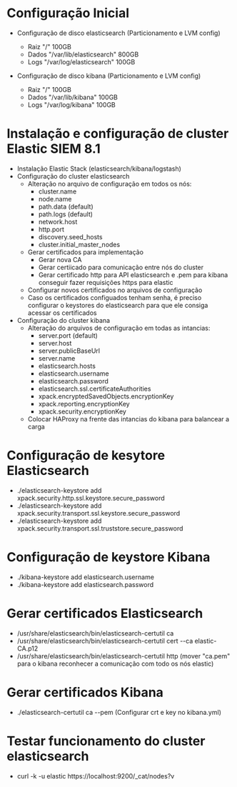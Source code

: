 # Configuração Inicial

- Configuração de disco elasticsearch (Particionamento e LVM config)
  - Raiz  "/" 100GB
  - Dados "/var/lib/elasticsearch" 800GB
  - Logs  "/var/log/elasticsearch" 100GB
 
- Configuração de disco kibana (Particionamento e LVM config)
  - Raiz  "/" 100GB
  - Dados "/var/lib/kibana" 100GB
  - Logs  "/var/log/kibana" 100GB
    

# Instalação e configuração de cluster Elastic SIEM 8.1

- Instalação Elastic Stack (elasticsearch/kibana/logstash)
- Configuração do cluster elasticsearch
  - Alteração no arquivo de configuração em todos os nós:
      -  cluster.name
      -  node.name
      -  path.data (default)
      -  path.logs (default)
      -  network.host
      -  http.port
      -  discovery.seed_hosts
      -  cluster.initial_master_nodes
   - Gerar certificados para implementação
      -  Gerar nova CA
      -  Gerar certiicado para comunicação entre nós do cluster
      -  Gerar certificado http para API elasticsearch e .pem para kibana conseguir fazer requisições https para elastic
    - Configurar novos certificados no arquivos de configuração
    - Caso os certificados configuados tenham senha, é preciso configurar o keystores do elasticsearch para que ele consiga acessar os certificados
- Configuração do cluster kibana
  - Alteração do arquivos de configuração em todas as intancias:
      - server.port (default)
      - server.host
      - server.publicBaseUrl
      - server.name
      - elasticsearch.hosts
      - elasticsearch.username
      - elasticsearch.password
      - elasticsearch.ssl.certificateAuthorities
      - xpack.encryptedSavedObjects.encryptionKey
      - xpack.reporting.encryptionKey
      - xpack.security.encryptionKey
   - Colocar HAProxy na frente das intancias do kibana para balancear a carga
  
# Configuração de kesytore Elasticsearch

- ./elasticsearch-keystore add xpack.security.http.ssl.keystore.secure_password
- ./elasticsearch-keystore add xpack.security.transport.ssl.keystore.secure_password
- ./elasticsearch-keystore add xpack.security.transport.ssl.truststore.secure_password

# Configuração de keystore Kibana

- ./kibana-keystore add elasticsearch.username
- ./kibana-keystore add elasticsearch.password

# Gerar certificados Elasticsearch

- /usr/share/elasticsearch/bin/elasticsearch-certutil ca
- /usr/share/elasticsearch/bin/elasticsearch-certutil cert --ca elastic-CA.p12
- /usr/share/elasticsearch/bin/elasticsearch-certutil http (mover "ca.pem" para o kibana reconhecer a comunicação com todo os nós elastic)

# Gerar certificados Kibana

- ./elasticsearch-certutil ca --pem (Configurar crt e key no kibana.yml)

# Testar funcionamento do cluster elasticsearch

- curl -k -u elastic https://localhost:9200/_cat/nodes?v

